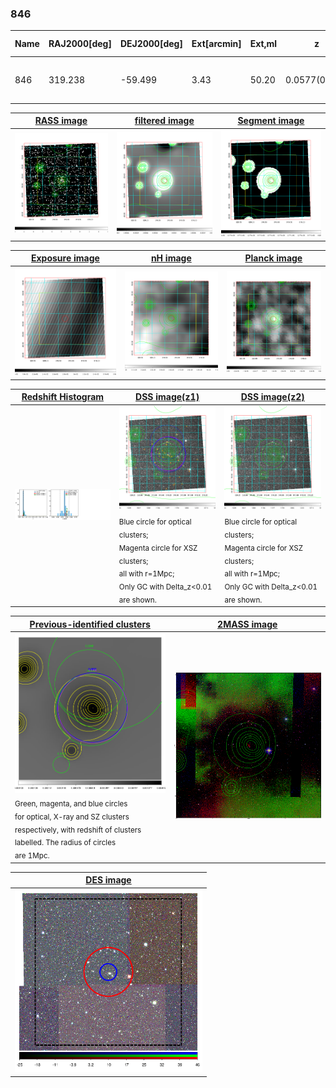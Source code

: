 <div STYLE="page-break-after: always;"></div>

### 846

|Name|RAJ2000[deg]|DEJ2000[deg] |Ext[arcmin]| Ext,ml | z | z_src| C|GC(XSZ,Delta_z<0.01)| GC(OPT,Delta_z<0.01)|GC| R_sig[arcmin] | R500[arcmin] | R500[Mpc]| CRsig[c/s] | CR500[c/s] |L500[1E44 erg/s]|F500[1E-12 erg/s/cm^2]| M500[1E14 Msun]|Tx[keV]|Cnt_sig|Beta|Rc[arcmin]|Comment|Alias|
|---|---|---|---|---|---|------|---|--------|---------|----------|---|---|---|---|---|---|---|---|---|---|---|---|---|---|
|846| 319.238| -59.499| 3.43| 50.20| 0.0577(0.005)| z1, z_xsz| B| MCXC, Tar| A, W| A, MCXC, N, Tar, W| 12.700| 11.865| 0.796| 0.324(0.064)| 0.320(0.063)| 0.458(0.055)| 5.749(0.692)| 1.51(0.09)| 2.82(0.11)| 74.8| 0.779(-0.150+0.146)| 5.097(-1.378+1.185)| -| k418|

|[RASS image](../image/846/846_img.pdf)|[filtered image](../image/846/846_fil.pdf)|[Segment image](../image/846/846_seg.pdf)|
|-------------------|--------------------|-------------------|
| <img src="../image/846/846_img.png" width="300">  | <img src="../image/846/846_fil.png" width="300">   | <img src="../image/846/846_seg.png" width="300">  |

|[Exposure image](../image/846/846_mex.pdf)| [nH image](../image/846/846_nh.pdf)| [Planck image](../image/846/846_p.pdf)|
|-------------------|--------------------|-------------------|
|<img src="../image/846/846_mex.png" width="300">   | <img src="../image/846/846_nh.png" width="300">    | <img src="../image/846/846_p.png" width="300"> |

|[Redshift Histogram](../image/846/846_zg.pdf) | [DSS image(z1)](../image/846/846_dss_z1.pdf)      |  [DSS image(z2)](../image/846/846_dss_z2.pdf)    |
|-------------------|--------------------|-------------------|
|<img src="../image/846/846_zg.png" width="300"> |<img src="../image/846/846_dss_z1.png" width="300"> <sub><br>Blue circle for optical clusters; <br>Magenta circle for XSZ clusters; <br>all with r=1Mpc; <br>Only GC with Delta_z<0.01 are shown. </sub>| <img src="../image/846/846_dss_z2.png" width="300"><sub><br>Blue circle for optical clusters; <br>Magenta circle for XSZ clusters; <br>all with r=1Mpc; <br>Only GC with Delta_z<0.01 are shown. </sub> |

|[Previous-identified clusters](../image/846/846_gc.pdf) | [2MASS image](../image/846/846_2mass.pdf)      |
|-------------------|-------------------|
|<img src=../image/846/846_gc.png width="300"> <br><sub>Green, magenta, and blue circles <br>for optical, X-ray and SZ clusters <br>respectively, with redshift of clusters <br>labelled. The radius of circles <br>are 1Mpc.</sub>|<img src="../image/846/846_2mass.png" width="300">  |

|[DES image](../image/846/846_des.pdf)   |
|-------------------|
| <img src="../image/846/846_des.png" width="300">  |
